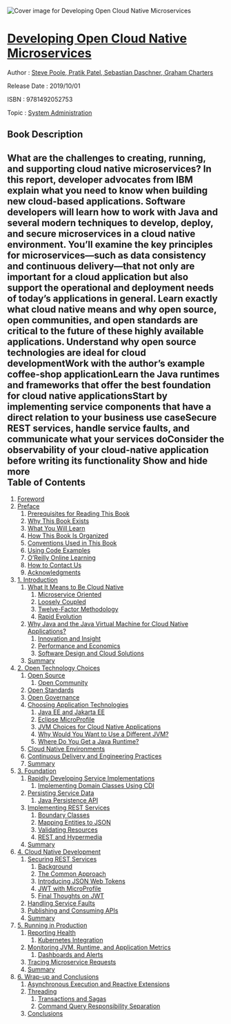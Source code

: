 ![Cover image for Developing Open Cloud Native Microservices](https://imgdetail.ebookreading.net/cover/cover/20200215/EB9781492052753.jpg)

[Developing Open Cloud Native Microservices](https://ebookreading.net/view/book/Developing+Open+Cloud+Native+Microservices-EB9781492052753_1.html "Developing Open Cloud Native Microservices")
====================================================================================================================

Author : [Steve Poole](https://ebookreading.net/search/author/Steve+Poole),[ Pratik Patel](https://ebookreading.net/search/author/+Pratik+Patel),[ Sebastian Daschner](https://ebookreading.net/search/author/+Sebastian+Daschner),[ Graham Charters](https://ebookreading.net/search/author/+Graham+Charters)

Release Date : 2019/10/01

ISBN : 9781492052753

Topic : [System Administration](https://ebookreading.net/search/category/system-administration)

Book Description
-----------------

 What are the challenges to creating, running, and supporting cloud native microservices? In this report, developer advocates from IBM explain what you need to know when building new cloud-based applications. Software developers will learn how to work with Java and several modern techniques to develop, deploy, and secure microservices in a cloud native environment.
You’ll examine the key principles for microservices—such as data consistency and continuous delivery—that not only are important for a cloud application but also support the operational and deployment needs of today’s applications in general. Learn exactly what cloud native means and why open source, open communities, and open standards are critical to the future of these highly available applications.
Understand why open source technologies are ideal for cloud developmentWork with the author’s example coffee-shop applicationLearn the Java runtimes and frameworks that offer the best foundation for cloud native applicationsStart by implementing service components that have a direct relation to your business use caseSecure REST services, handle service faults, and communicate what your services doConsider the observability of your cloud-native application before writing its functionality        Show and hide more                
Table of Contents
-----------------

1. [Foreword](https://ebookreading.net/view/book/Developing+Open+Cloud+Native+Microservices-EB9781492052753_4.html#idm45620295053448)
1. [Preface](https://ebookreading.net/view/book/Developing+Open+Cloud+Native+Microservices-EB9781492052753_5.html#idm45620295052744)
    1. [Prerequisites for Reading This Book](https://ebookreading.net/view/book/Developing+Open+Cloud+Native+Microservices-EB9781492052753_5.html#idm45620287163320)
    1. [Why This Book Exists](https://ebookreading.net/view/book/Developing+Open+Cloud+Native+Microservices-EB9781492052753_5.html#idm45620287718664)
    1. [What You Will Learn](https://ebookreading.net/view/book/Developing+Open+Cloud+Native+Microservices-EB9781492052753_5.html#idm45620287716808)
    1. [How This Book Is Organized](https://ebookreading.net/view/book/Developing+Open+Cloud+Native+Microservices-EB9781492052753_5.html#idm45620287226344)
    1. [Conventions Used in This Book](https://ebookreading.net/view/book/Developing+Open+Cloud+Native+Microservices-EB9781492052753_5.html#idm45620288236824)
    1. [Using Code Examples](https://ebookreading.net/view/book/Developing+Open+Cloud+Native+Microservices-EB9781492052753_5.html#idm45620287140104)
    1. [O’Reilly Online Learning](https://ebookreading.net/view/book/Developing+Open+Cloud+Native+Microservices-EB9781492052753_5.html#idm45620287112696)
    1. [How to Contact Us](https://ebookreading.net/view/book/Developing+Open+Cloud+Native+Microservices-EB9781492052753_5.html#idm45620287102584)
    1. [Acknowledgments](https://ebookreading.net/view/book/Developing+Open+Cloud+Native+Microservices-EB9781492052753_5.html#idm45620287251512)
1. [1. Introduction](https://ebookreading.net/view/book/Developing+Open+Cloud+Native+Microservices-EB9781492052753_6.html#open_java_matters)
    1. [What It Means to Be Cloud Native](https://ebookreading.net/view/book/Developing+Open+Cloud+Native+Microservices-EB9781492052753_6.html#idm45620287189624)
        1. [Microservice Oriented](https://ebookreading.net/view/book/Developing+Open+Cloud+Native+Microservices-EB9781492052753_6.html#idm45620287186712)
        1. [Loosely Coupled](https://ebookreading.net/view/book/Developing+Open+Cloud+Native+Microservices-EB9781492052753_6.html#idm45620287736392)
        1. [Twelve-Factor Methodology](https://ebookreading.net/view/book/Developing+Open+Cloud+Native+Microservices-EB9781492052753_6.html#idm45620287088968)
        1. [Rapid Evolution](https://ebookreading.net/view/book/Developing+Open+Cloud+Native+Microservices-EB9781492052753_6.html#idm45620267935576)
    1. [Why Java and the Java Virtual Machine for Cloud Native Applications?](https://ebookreading.net/view/book/Developing+Open+Cloud+Native+Microservices-EB9781492052753_6.html#idm45620267934248)
        1. [Innovation and Insight](https://ebookreading.net/view/book/Developing+Open+Cloud+Native+Microservices-EB9781492052753_6.html#idm45620287149496)
        1. [Performance and Economics](https://ebookreading.net/view/book/Developing+Open+Cloud+Native+Microservices-EB9781492052753_6.html#idm45620287173816)
        1. [Software Design and Cloud Solutions](https://ebookreading.net/view/book/Developing+Open+Cloud+Native+Microservices-EB9781492052753_6.html#idm45620287171304)
    1. [Summary](https://ebookreading.net/view/book/Developing+Open+Cloud+Native+Microservices-EB9781492052753_6.html#idm45620287167816)
1. [2. Open Technology Choices](https://ebookreading.net/view/book/Developing+Open+Cloud+Native+Microservices-EB9781492052753_7.html#open_choices)
    1. [Open Source](https://ebookreading.net/view/book/Developing+Open+Cloud+Native+Microservices-EB9781492052753_7.html#idm45620287238648)
        1. [Open Community](https://ebookreading.net/view/book/Developing+Open+Cloud+Native+Microservices-EB9781492052753_7.html#idm45620267958136)
    1. [Open Standards](https://ebookreading.net/view/book/Developing+Open+Cloud+Native+Microservices-EB9781492052753_7.html#idm45620287920744)
    1. [Open Governance](https://ebookreading.net/view/book/Developing+Open+Cloud+Native+Microservices-EB9781492052753_7.html#idm45620287510200)
    1. [Choosing Application Technologies](https://ebookreading.net/view/book/Developing+Open+Cloud+Native+Microservices-EB9781492052753_7.html#idm45620287504248)
        1. [Java EE and Jakarta EE](https://ebookreading.net/view/book/Developing+Open+Cloud+Native+Microservices-EB9781492052753_7.html#idm45620287498200)
        1. [Eclipse MicroProfile](https://ebookreading.net/view/book/Developing+Open+Cloud+Native+Microservices-EB9781492052753_7.html#idm45620287283176)
        1. [JVM Choices for Cloud Native Applications](https://ebookreading.net/view/book/Developing+Open+Cloud+Native+Microservices-EB9781492052753_7.html#idm45620287270264)
        1. [Why Would You Want to Use a Different JVM?](https://ebookreading.net/view/book/Developing+Open+Cloud+Native+Microservices-EB9781492052753_7.html#idm45620287136296)
        1. [Where Do You Get a Java Runtime?](https://ebookreading.net/view/book/Developing+Open+Cloud+Native+Microservices-EB9781492052753_7.html#idm45620287129368)
    1. [Cloud Native Environments](https://ebookreading.net/view/book/Developing+Open+Cloud+Native+Microservices-EB9781492052753_7.html#idm45620287503624)
    1. [Continuous Delivery and Engineering Practices](https://ebookreading.net/view/book/Developing+Open+Cloud+Native+Microservices-EB9781492052753_7.html#idm45620287117848)
    1. [Summary](https://ebookreading.net/view/book/Developing+Open+Cloud+Native+Microservices-EB9781492052753_7.html#idm45620287307656)
1. [3. Foundation](https://ebookreading.net/view/book/Developing+Open+Cloud+Native+Microservices-EB9781492052753_8.html#foundation)
    1. [Rapidly Developing Service Implementations](https://ebookreading.net/view/book/Developing+Open+Cloud+Native+Microservices-EB9781492052753_8.html#idm45620287299144)
        1. [Implementing Domain Classes Using CDI](https://ebookreading.net/view/book/Developing+Open+Cloud+Native+Microservices-EB9781492052753_8.html#idm45620287295576)
    1. [Persisting Service Data](https://ebookreading.net/view/book/Developing+Open+Cloud+Native+Microservices-EB9781492052753_8.html#idm45620287294952)
        1. [Java Persistence API](https://ebookreading.net/view/book/Developing+Open+Cloud+Native+Microservices-EB9781492052753_8.html#idm45620286776424)
    1. [Implementing REST Services](https://ebookreading.net/view/book/Developing+Open+Cloud+Native+Microservices-EB9781492052753_8.html#idm45620283012072)
        1. [Boundary Classes](https://ebookreading.net/view/book/Developing+Open+Cloud+Native+Microservices-EB9781492052753_8.html#idm45620283008568)
        1. [Mapping Entities to JSON](https://ebookreading.net/view/book/Developing+Open+Cloud+Native+Microservices-EB9781492052753_8.html#idm45620283007944)
        1. [Validating Resources](https://ebookreading.net/view/book/Developing+Open+Cloud+Native+Microservices-EB9781492052753_8.html#validating_resource)
        1. [REST and Hypermedia](https://ebookreading.net/view/book/Developing+Open+Cloud+Native+Microservices-EB9781492052753_8.html#idm45620282503352)
    1. [Summary](https://ebookreading.net/view/book/Developing+Open+Cloud+Native+Microservices-EB9781492052753_8.html#idm45620282409288)
1. [4. Cloud Native Development](https://ebookreading.net/view/book/Developing+Open+Cloud+Native+Microservices-EB9781492052753_9.html#cloud_native_dev)
    1. [Securing REST Services](https://ebookreading.net/view/book/Developing+Open+Cloud+Native+Microservices-EB9781492052753_9.html#idm45620282195304)
        1. [Background](https://ebookreading.net/view/book/Developing+Open+Cloud+Native+Microservices-EB9781492052753_9.html#idm45620282194056)
        1. [The Common Approach](https://ebookreading.net/view/book/Developing+Open+Cloud+Native+Microservices-EB9781492052753_9.html#idm45620282187432)
        1. [Introducing JSON Web Tokens](https://ebookreading.net/view/book/Developing+Open+Cloud+Native+Microservices-EB9781492052753_9.html#idm45620282184152)
        1. [JWT with MicroProfile](https://ebookreading.net/view/book/Developing+Open+Cloud+Native+Microservices-EB9781492052753_9.html#idm45620282042408)
        1. [Final Thoughts on JWT](https://ebookreading.net/view/book/Developing+Open+Cloud+Native+Microservices-EB9781492052753_9.html#idm45620281782792)
    1. [Handling Service Faults](https://ebookreading.net/view/book/Developing+Open+Cloud+Native+Microservices-EB9781492052753_9.html#idm45620281717400)
    1. [Publishing and Consuming APIs](https://ebookreading.net/view/book/Developing+Open+Cloud+Native+Microservices-EB9781492052753_9.html#idm45620281716776)
    1. [Summary](https://ebookreading.net/view/book/Developing+Open+Cloud+Native+Microservices-EB9781492052753_9.html#idm45620281609064)
1. [5. Running in Production](https://ebookreading.net/view/book/Developing+Open+Cloud+Native+Microservices-EB9781492052753_10.html#running_in_producti)
    1. [Reporting Health](https://ebookreading.net/view/book/Developing+Open+Cloud+Native+Microservices-EB9781492052753_10.html#idm45620281318184)
        1. [Kubernetes Integration](https://ebookreading.net/view/book/Developing+Open+Cloud+Native+Microservices-EB9781492052753_10.html#idm45620281054216)
    1. [Monitoring JVM, Runtime, and Application Metrics](https://ebookreading.net/view/book/Developing+Open+Cloud+Native+Microservices-EB9781492052753_10.html#idm45620281317560)
        1. [Dashboards and Alerts](https://ebookreading.net/view/book/Developing+Open+Cloud+Native+Microservices-EB9781492052753_10.html#idm45620280680968)
    1. [Tracing Microservice Requests](https://ebookreading.net/view/book/Developing+Open+Cloud+Native+Microservices-EB9781492052753_10.html#idm45620280644952)
    1. [Summary](https://ebookreading.net/view/book/Developing+Open+Cloud+Native+Microservices-EB9781492052753_10.html#idm45620280660264)
1. [6. Wrap-up and Conclusions](https://ebookreading.net/view/book/Developing+Open+Cloud+Native+Microservices-EB9781492052753_11.html#conclusions)
    1. [Asynchronous Execution and Reactive Extensions](https://ebookreading.net/view/book/Developing+Open+Cloud+Native+Microservices-EB9781492052753_11.html#idm45620280527368)
    1. [Threading](https://ebookreading.net/view/book/Developing+Open+Cloud+Native+Microservices-EB9781492052753_11.html#idm45620280519560)
        1. [Transactions and Sagas](https://ebookreading.net/view/book/Developing+Open+Cloud+Native+Microservices-EB9781492052753_11.html#idm45620280484200)
        1. [Command Query Responsibility Separation](https://ebookreading.net/view/book/Developing+Open+Cloud+Native+Microservices-EB9781492052753_11.html#idm45620280480536)
    1. [Conclusions](https://ebookreading.net/view/book/Developing+Open+Cloud+Native+Microservices-EB9781492052753_11.html#idm45620280477336)
